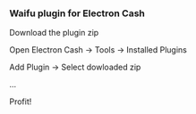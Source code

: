 ### Waifu plugin for Electron Cash

Download the plugin zip

Open Electron Cash -> Tools -> Installed Plugins

Add Plugin -> Select dowloaded zip

...

Profit!
